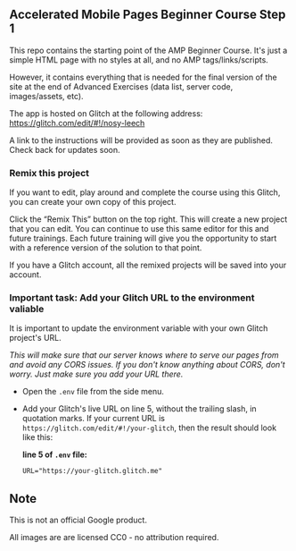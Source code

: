 ## Accelerated Mobile Pages Beginner Course Step 1

This repo contains the starting point of the AMP Beginner Course. It's just a simple HTML page with no styles at all, and no AMP tags/links/scripts.

However, it contains everything that is needed for the final version of the site at the end of Advanced Exercises (data list, server code, images/assets, etc).

The app is hosted on Glitch at the following address:
https://glitch.com/edit/#!/nosy-leech

A link to the instructions will be provided as soon as they are published. Check back for updates soon.

### Remix this project

If you want to edit, play around and complete the course using this Glitch, you can create your own copy of this project.

Click the “Remix This” button on the top right. This will create a new project that you can edit. You can continue to use this same editor for this and future trainings. Each future training will give you the opportunity to start with a reference version of the solution to that point.

If you have a Glitch account, all the remixed projects will be saved into your account.

### Important task: Add your Glitch URL to the environment valiable

It is important to update the environment variable with your own Glitch project's URL.

_This will make sure that our server knows where to serve our pages from and avoid any CORS issues. If you don't know anything about CORS, don't worry. Just make sure you add your URL there._

* Open the `.env` file from the side menu.

* Add your Glitch's live URL on line 5, without the trailing slash, in quotation marks.
If your current URL is `https://glitch.com/edit/#!/your-glitch`, then the result should look like this:

  **line 5 of `.env` file:**
  ```
  URL="https://your-glitch.glitch.me"
  ```

## Note

This is not an official Google product.

All images are are licensed CC0 - no attribution required.
